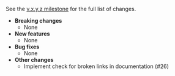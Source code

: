See the [v.x.y.z milestone](https://github.com/approvals/ApprovalTests.cpp/milestone/5?closed=1) for the full list of changes.

* **Breaking changes**
    * None
* **New features**
    * None
* **Bug fixes**
    * None
* **Other changes**
    * Implement check for broken links in documentation (#26)
